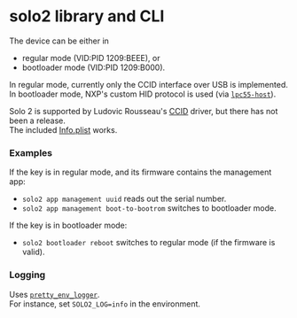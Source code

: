 # solo2 library and CLI

The device can be either in 
- regular mode (VID:PID 1209:BEEE), or
- bootloader mode (VID:PID 1209:B000).

In regular mode, currently only the CCID interface over USB is implemented.  
In bootloader mode, NXP's custom HID protocol is used (via [`lpc55-host`][lpc55-host]).

Solo 2 is supported by Ludovic Rousseau's [CCID][ccid] driver, but there has not been a release.  
The included [Info.plist](Info.plist) works.


### Examples

If the key is in regular mode, and its firmware contains the management app:
- `solo2 app management uuid` reads out the serial number.
- `solo2 app management boot-to-bootrom` switches to bootloader mode.

If the key is in bootloader mode:
- `solo2 bootloader reboot` switches to regular mode (if the firmware is valid).


### Logging
Uses [`pretty_env_logger`][pretty-env-logger].  
For instance, set `SOLO2_LOG=info` in the environment.

[ccid]: https://ccid.apdu.fr/ccid/shouldwork.html#0x12090xBEEE
[lpc55-host]: https://docs.rs/lpc55
[pretty-env-logger]: https://docs.rs/pretty_env_logger/  
